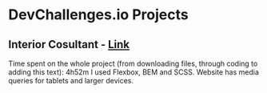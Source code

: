 # DevChallenges.io Projects

## Interior Cosultant - [Link](https://mateuszrosiak.github.io/DevChallenges.io/3-interior-consultant)
Time spent on the whole project (from downloading files, through coding to adding this text): 4h52m
I used Flexbox, BEM and SCSS. Website has media queries for tablets and larger devices. 
